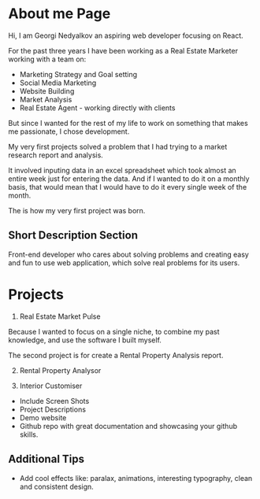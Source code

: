 # About me Page

Hi, I am Georgi Nedyalkov an aspiring web developer focusing on React.

For the past three years I have been working as a Real Estate Marketer working with a team on:

- Marketing Strategy and Goal setting
- Social Media Marketing
- Website Building
- Market Analysis
- Real Estate Agent - working directly with clients

But since I wanted for the rest of my life to work on something that makes me passionate, I chose development.

My very first projects solved a problem that I had trying to a market research report and analysis.

It involved inputing data in an excel spreadsheet which took almost an entire week just for entering the data.
And if I wanted to do it on a monthly basis, that would mean that I would have to do it every single week of the month.

The is how my very first project was born.

## Short Description Section

Front-end developer who cares about solving problems and creating easy and fun to use web application,
which solve real problems for its users.

# Projects

1. Real Estate Market Pulse

Because I wanted to focus on a single niche, to combine my past knowledge, and use the software I built myself.

The second project is for create a Rental Property Analysis report.

2. Rental Property Analysor

3. Interior Customiser

- Include Screen Shots
- Project Descriptions
- Demo website
- Github repo with great documentation and showcasing your github skills.

## Additional Tips

- Add cool effects like: paralax, animations, interesting typography, clean and consistent design.
